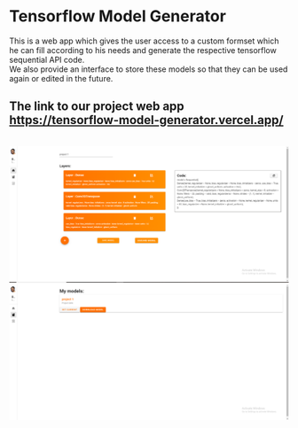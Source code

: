 # Tensorflow Model Generator

This is a web app which gives the user access to a custom formset which he can fill according to his needs and generate the respective tensorflow sequential API code.  
We also provide an interface to store these models so that they can be used again or edited in the future.  

## The link to our project web app https://tensorflow-model-generator.vercel.app/  
<br/>

<img src="readme_images/image1.png">  

<br/>

<img src="readme_images/image2.png">  

